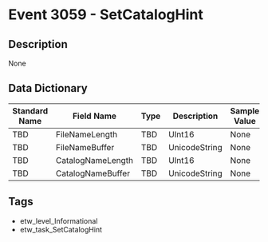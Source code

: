 # Event 3059 - SetCatalogHint

## Description
None

## Data Dictionary
|Standard Name|Field Name|Type|Description|Sample Value|
|---|---|---|---|---|
|TBD|FileNameLength|TBD|UInt16|None|None|
|TBD|FileNameBuffer|TBD|UnicodeString|None|None|
|TBD|CatalogNameLength|TBD|UInt16|None|None|
|TBD|CatalogNameBuffer|TBD|UnicodeString|None|None|

## Tags
* etw_level_Informational
* etw_task_SetCatalogHint